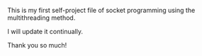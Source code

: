 This is my first self-project file of socket programming using the multithreading method.

I will update it continually.

Thank you so much!
